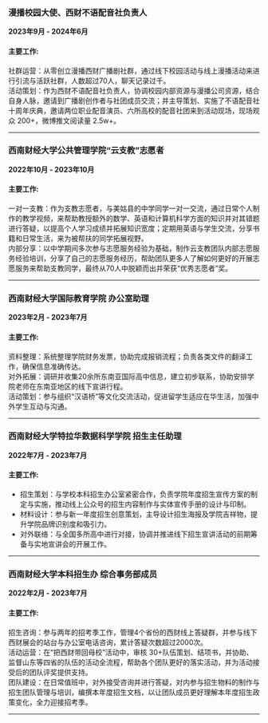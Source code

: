 ### **漫播校园大使、西财不语配音社负责人**  
**2023年9月 - 2024年6月**
#### 主要工作:  
社群运营：从零创立漫播西财广播剧社群，通过线下校园活动与线上漫播活动来进行引流与活跃社群，人数超过70人，聊天记录过千。<br>
活动策划：作为西财不语配音社负责人，协调校园内部资源与漫播公司资源，结合自身人脉，邀请到广播剧创作者与社团成员交流；并主导策划、实施了不语配音社十周年庆典，邀请两位职业配音演员、六所高校的配音社团来到活动现场，现场观众 200+，微博推文阅读量 2.5w+。<br>

---

### **西南财经大学公共管理学院“云支教”志愿者**  
**2022年10月 - 2023年10月**
#### 主要工作:  
一对一支教：作为支教志愿者，与美姑县的中学同学一对一交流，通过日常个人制作的教学视频，来帮助教授额外的数学、英语和计算机科学方面的知识并对其错题进行答疑，以提高个人学习成绩并拓展知识宽度；定期用英语与学生交流，分享书籍和日常生活，来为被帮扶的同学拓展视野。<br>
内部分享：以中学期间多次参与志愿服务经验为基础，制作云支教团队内部志愿服务经验培训，分享了自己的志愿服务经历，帮助团队更多人了解如何更好的开展志愿服务来帮助支教同学，最终从70人中脱颖而出并荣获“优秀志愿者”奖。<br>

---
### **西南财经大学国际教育学院 办公室助理**  
**2023年2月 - 2023年7月**
#### 主要工作:  
资料整理：系统整理学院财务发票，协助完成报销流程；负责各类文件的翻译工作，确保信息准确传达。<br>
对外拓展：调研并收集20余所东南亚国际高中信息，建立初步联系，协助安排学院老师在东南亚地区的线下宣讲行程。<br>
活动策划：参与组织“汉语桥”等文化交流活动，促进留学生适应在华生活，加强中外学生互动与沟通。<br>

---

### **西南财经大学特拉华数据科学学院 招生主任助理**  
**2022年7月 - 2023年7月**
#### 主要工作:  
- 招生策划：与学校本科招生办公室紧密合作，负责学院年度招生宣传方案的制定与实施，推动线上公众号的招生内容制作与实体宣传手册的设计与印制。<br>
- 材料设计：参与新一年度招生创意策划，主导设计招生海报及学院吉祥物，提升学院品牌识别度和吸引力。<br>
- 对外联络：与全国多所高中进行对接，协调并推进线下招生宣讲活动的前期筹备与实地宣讲会的开展工作。<br>

---


### **西南财经大学本科招生办 综合事务部成员**  
**2022年2月 - 2023年7月**
#### 主要工作:  
招生咨询：参与两年的招考季工作，管理4个省份的西财线上答疑群，并参与线下西财展会的站台与办公室电话咨询，累计答疑次数超过2000次。<br>
活动运营：在“把西财带回母校”活动中，审核 30+队伍策划、结项书，并协助、监督山东等四省的队伍的活动全流程，帮助各个团队更好的落实活动，并为活动接受后的团队评奖提供支持。<br>
团队建设：在日常值班中，对外接受咨询并进行答疑，对内参与招生物料的制作与招生团队管理与培训，编撰本年度招生文档，以让团队成员更好理解本年度招生政策变化，全力迎接招考季。<br>

---